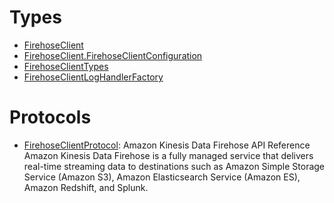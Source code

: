# Types

  - [FirehoseClient](/aws-sdk-swift/reference/0.x/AWSFirehose/FirehoseClient)
  - [FirehoseClient.FirehoseClientConfiguration](/aws-sdk-swift/reference/0.x/AWSFirehose/FirehoseClient_FirehoseClientConfiguration)
  - [FirehoseClientTypes](/aws-sdk-swift/reference/0.x/AWSFirehose/FirehoseClientTypes)
  - [FirehoseClientLogHandlerFactory](/aws-sdk-swift/reference/0.x/AWSFirehose/FirehoseClientLogHandlerFactory)

# Protocols

  - [FirehoseClientProtocol](/aws-sdk-swift/reference/0.x/AWSFirehose/FirehoseClientProtocol):
    <fullname>Amazon Kinesis Data Firehose API Reference</fullname>
    Amazon Kinesis Data Firehose is a fully managed service that delivers real-time
    streaming data to destinations such as Amazon Simple Storage Service (Amazon S3), Amazon
    Elasticsearch Service (Amazon ES), Amazon Redshift, and Splunk.
